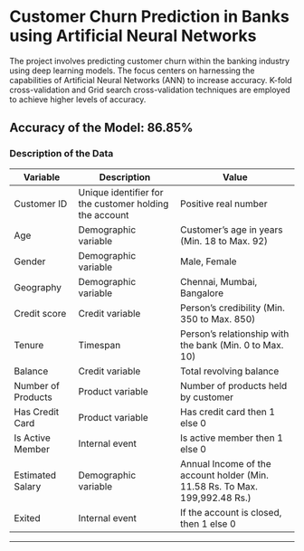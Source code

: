 # Customer Churn Prediction in Banks using Artificial Neural Networks

The project involves predicting customer churn within the banking industry using deep learning models. The focus centers on harnessing the capabilities of Artificial Neural Networks (ANN) to increase accuracy. K-fold cross-validation and Grid search cross-validation techniques are employed to achieve higher levels of accuracy.

**Accuracy of the Model: 86.85%**
---
### Description of the Data
|Variable |	Description|	Value|
|---|---|---|
|Customer ID	|Unique identifier for the customer holding the account|	Positive real number|
|Age	|Demographic variable	|Customer’s age in years (Min. 18 to Max. 92)|
|Gender|	Demographic variable|	Male, Female|
|Geography|	Demographic variable|	Chennai, Mumbai, Bangalore|
|Credit score	|Credit variable|	Person’s credibility (Min. 350 to Max. 850)|
|Tenure|	Timespan|	Person’s relationship with the bank (Min. 0 to Max. 10)|
|Balance|	Credit variable	|Total revolving balance|
|Number of Products|	Product variable	|Number of products held by customer|
|Has Credit Card|	Product variable|	Has credit card then 1 else 0|
|Is Active Member|	Internal event|	Is active member then 1 else 0|
|Estimated Salary	|Demographic variable	|Annual Income of the account holder (Min. 11.58 Rs. To Max. 199,992.48 Rs.)|
|Exited|	Internal event|	If the account is closed, then 1 else 0|
---
